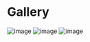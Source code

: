 # Gallery
![image](https://github.com/Sergey1996n/Gallery/assets/68687480/1b3b9d75-8f71-4acd-8be4-69bf6d0ec0bd)
![image](https://github.com/Sergey1996n/Gallery/assets/68687480/f457bbf1-a75a-428c-9afc-ec1e66fe4512)
![image](https://github.com/Sergey1996n/Gallery/assets/68687480/7b0652b9-b2e5-4dfc-b706-b3e5a5d7d472)

